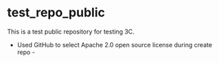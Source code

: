 # test_repo_public
This is a test public repository for testing 3C.

- Used GitHub to select Apache 2.0 open source license during create repo -
